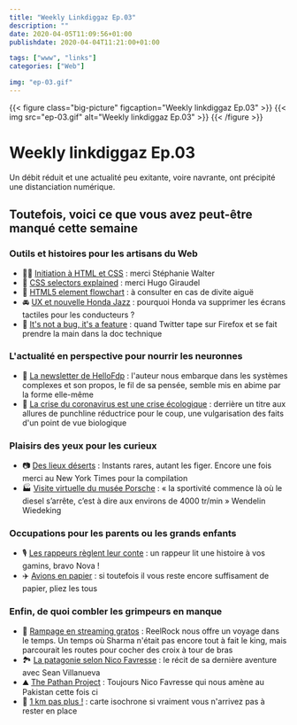 ```yaml
---
title: "Weekly Linkdiggaz Ep.03"
description: ""
date: 2020-04-05T11:09:56+01:00
publishdate: 2020-04-04T11:21:00+01:00

tags: ["www", "links"]
categories: ["Web"]

img: "ep-03.gif"
---
```


{{< figure class="big-picture" figcaption="Weekly linkdiggaz Ep.03" >}}
  {{< img src="ep-03.gif" alt="Weekly linkdiggaz Ep.03" >}}
{{< /figure >}}

# Weekly linkdiggaz Ep.03

Un débit réduit et une actualité peu exitante, voire navrante, ont précipité une distanciation numérique.

## Toutefois, voici ce que vous avez peut-être manqué cette semaine

### Outils et histoires pour les artisans du Web

- 👩‍🏫 [Initiation à HTML et CSS](https://stephaniewalter.design/fr/blog/cours-initiation-html-css/)&nbsp;: merci Stéphanie Walter
- 🔎 <a href="https://hugogiraudel.github.io/selectors-explained/" hreflang="en">CSS selectors explained</a>&nbsp;: merci Hugo Giraudel
- 🧱 <a href="https://twitter.com/housecor/status/1243625787426844672" hreflang="en">HTML5 element flowchart</a>&nbsp;: à consulter en cas de divite aiguë
- 🚘 <a href="https://www.autocar.co.uk/car-news/motor-shows-geneva-motor-show/honda-bucks-industry-trend-removing-touchscreen-controls" hreflang="en">UX et nouvelle Honda Jazz</a>&nbsp;: pourquoi Honda va supprimer les écrans tactiles pour les conducteurs&nbsp;?
- 📂 [It's not a bug, it's a feature](https://twitter.com/PofMagicfingers/status/1245870805038141444)&nbsp;: quand Twitter tape sur Firefox et se fait prendre la main dans la doc technique

### L'actualité en perspective pour nourrir les neuronnes

- 🧩 [La newsletter de HelloFdp](https://hellofdp.substack.com/p/newsletter-n6-)&nbsp;: l'auteur nous embarque dans les systèmes complexes et son propos, le fil de sa pensée, semble mis en abime par la forme elle-même
- 🌿 [La crise du coronavirus est une crise écologique](http://www.humanite-biodiversite.fr/article/la-crise-du-coronavirus-est-une-crise-ecologique)&nbsp;: derrière un titre aux allures de punchline réductrice pour le coup, une vulgarisation des faits d'un point de vue biologique

### Plaisirs des yeux pour les curieux

- 📷 <a href="https://www.nytimes.com/interactive/2020/03/23/world/coronavirus-great-empty.html" hreflang="en">Des lieux déserts</a>&nbsp;: Instants rares, autant les figer. Encore une fois merci au New York Times pour la compilation 
- 🏭 <a href="https://www.porsche.com/all/transitional/museum/kugelpanoramen/Tour_Porsche_high_res/Museumstour_hr_en.html" hreflang="en">Visite virtuelle du musée Porsche</a>&nbsp;: «&nbsp;la sportivité commence là où le diesel s’arrête, c’est à dire aux environs de 4000 tr/min&nbsp;» Wendelin Wiedeking

### Occupations pour les parents ou les grands enfants

- 🎙️ [Les rappeurs règlent leur conte](https://www.youtube.com/watch?v=DkND3Pnbmos)&nbsp;: un rappeur lit une histoire à vos gamins, bravo Nova&nbsp;!
- ✈️ <a href="https://foldnfly.com/index.html#/1-1-1-1-1-1-1-1-2" hreflang="en">Avions en papier</a>&nbsp;: si toutefois il vous reste encore suffisament de papier, pliez les tous

### Enfin, de quoi combler les grimpeurs en manque

- 🧗 <a href="https://www.youtube.com/watch?v=Cqe_w2JTlKM&t=478s" hreflang="en">Rampage en streaming gratos</a>&nbsp;: ReelRock nous offre un voyage dans le temps. Un temps où Sharma n'était pas encore tout à fait le king, mais parcourait les routes pour cocher des croix à tour de bras
- 🏞️ [La patagonie selon Nico Favresse](https://www.montagnes-magazine.com/actus-patagonie-les-belges-frite)&nbsp;: le récit de sa dernière aventure avec Sean Villanueva
- ⛰️ [The Pathan Project](https://www.youtube.com/watch?v=jCjGFiftth0)&nbsp;: Toujours Nico Favresse qui nous amène au Pakistan cette fois ci
- 🧭 [1 km pas plus&nbsp;!](https://maps.openrouteservice.org/reach?n1=44.340714&n2=1.208111&n3=14&a=44.340399,1.208382&b=1a&i=1&j1=1&j2=1&k1=fr&k2=km)&nbsp;: carte isochrone si vraiment vous n'arrivez pas à rester en place
